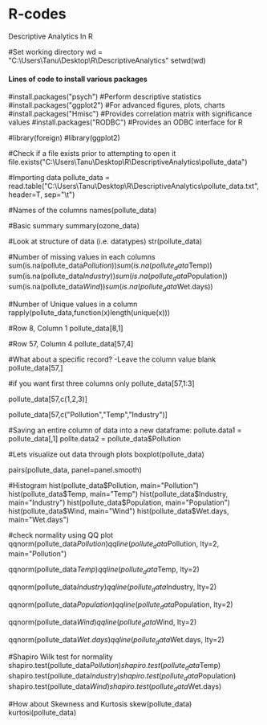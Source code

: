 # R-codes
Descriptive Analytics In R

#Set working directory
wd = "C:\\Users\\Tanu\\Desktop\\R\\DescriptiveAnalytics"
setwd(wd)


#### Lines of code to install various packages
#install.packages("psych")		#Perform descriptive statistics
#install.packages("ggplot2")		#For advanced figures, plots, charts
#install.packages("Hmisc")		#Provides correlation matrix with significance values
#install.packages("RODBC")		#Provides an ODBC interface for R

#library(foreign)
#library(ggplot2)

#Check if a file exists prior to attempting to open it
file.exists("C:\\Users\\Tanu\\Desktop\\R\\DescriptiveAnalytics\\pollute_data")

#Importing data
pollute_data = read.table("C:\\Users\\Tanu\\Desktop\\R\\DescriptiveAnalytics\\pollute_data.txt", header=T, sep="\t")

#Names of the columns
names(pollute_data)

#Basic summary
summary(ozone_data)		

#Look at structure of data (i.e. datatypes)
str(pollute_data)				

#Number of missing values in each columns
sum(is.na(pollute_data$Pollution))
sum(is.na(pollute_data$Temp))
sum(is.na(pollute_data$Industry))
sum(is.na(pollute_data$Population))
sum(is.na(pollute_data$Wind))
sum(is.na(pollute_data$Wet.days))

#Number of Unique values in a column
rapply(pollute_data,function(x)length(unique(x)))

#Row 8, Column 1
pollute_data[8,1]

#Row 57, Column 4
pollute_data[57,4]


#What about a specific record? -Leave the column value blank
pollute_data[57,]

#if you want first three columns only
pollute_data[57,1:3]

pollute_data[57,c(1,2,3)]

pollute_data[57,c("Pollution","Temp","Industry")]

#Saving an entire column of data into a new dataframe:
pollute.data1 = pollute_data[,1]
pollte.data2 = pollute_data$Pollution

#Lets visualize out data through plots
boxplot(pollute_data)

pairs(pollute_data, panel=panel.smooth)

#Histogram
hist(pollute_data$Pollution, main="Pollution")
hist(pollute_data$Temp, main="Temp")
hist(pollute_data$Industry, main="Industry")
hist(pollute_data$Population, main="Population")
hist(pollute_data$Wind, main="Wind")
hist(pollute_data$Wet.days, main="Wet.days")



#check normality using QQ plot
qqnorm(pollute_data$Pollution)
qqline(pollute_data$Pollution, lty=2, main="Pollution")

qqnorm(pollute_data$Temp)
qqline(pollute_data$Temp, lty=2)

qqnorm(pollute_data$Industry)
qqline(pollute_data$Industry, lty=2)

qqnorm(pollute_data$Population)
qqline(pollute_data$Population, lty=2)

qqnorm(pollute_data$Wind)
qqline(pollute_data$Wind, lty=2)

qqnorm(pollute_data$Wet.days)
qqline(pollute_data$Wet.days, lty=2)

#Shapiro Wilk test for normality
shapiro.test(pollute_data$Pollution)
shapiro.test(pollute_data$Temp)
shapiro.test(pollute_data$Industry)
shapiro.test(pollute_data$Population)
shapiro.test(pollute_data$Wind)
shapiro.test(pollute_data$Wet.days)


#How about Skewness and Kurtosis
skew(pollute_data)
kurtosi(pollute_data)







